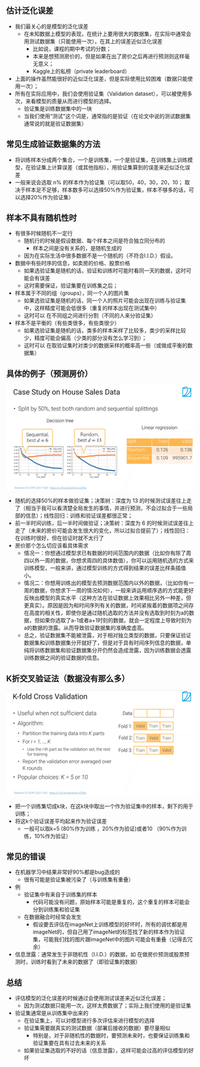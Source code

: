 ## 估计泛化误差

- 我们最关心的是模型的泛化误差
  - 在未知数据上模型的表现，在统计上要用很大的数据集，在实际中通常会用测试数据集（只能使用一次），在其上的误差近似泛化误差
    - 比如说，课程的期中考试的分数；
    - 本来是想预测房价的，但是如果在出了房价之后再进行预测则这样毫无意义；
    - Kaggle上的私榜（private leaderboard）
- 上面的操作虽然能很好的近似泛化误差，但是实际使用比较困难（数据只能使用一次）；
- 所有在实际应用中，我们会使用验证集（Validation dataset），可以被使用多次，来看模型的质量从而进行模型的选择。
  - 验证集是训练数据集中的一块
  - 当我们使用“测试"这个词是，通常指的是验证（在论文中说的测试数据集通常说的就是验证数据集）

## 常见生成验证数据集的方法

- 将训练样本分成两个集合，一个是训练集，一个是验证集，在训练集上训练模型，在验证集上计算误差（或其他指标），用验证集算到的误差来近似泛化误差
- 一般来说会选取 n% 的样本作为验证集（可以取50，40，30，20，10； 取决于样本足不足够，样本数多可以选择50%作为验证集，样本不够多的话，可以选择20%作为验证集） 

## 样本不具有随机性时

- 有很多时候随机不一定行
  - 随机行的时候是假设数据、每个样本之间是符合独立同分布的
    - 样本之间是没有关系的，是随机生成的
  - 因为在实际生活中很多数据不是一个随机的（不符合I.I.D.）假设。
- 数据中有些时序的信息，如卖房的价格、股票价格
  - 如果选验证集是随机的话，验证和训练时可能时看同一天的数据，这时可能会有误差
  - 这时需要保证，验证集要在训练集之后；
- 样本属于不同的组（groups），同一个人的图片集
  - 如果选验证集是随机的话，同一个人的照片可能会出现在训练与验证集中，这样精度可能会低很多（重复的样本出现在测试集中）
  - 这时可以 在不同组之间进行分割（不同的人来分验证集）
- 样本不是平衡的（有些类很多，有些类很少）
  - 如果选验证集是随机的话，类多的样本采样了比较多，类少的采样比较少，精度可能会偏高（少类的部分没有怎么学习到）；
  - 这时可以 在取验证集时对类少的数据采样的概率高一些（或做成平衡的数据集）

## 具体的例子（预测房价）

<img src="./img/prehouse.png" alt="prehouse" style="zoom:80%;" />

- 随机的选择50%的样本做验证集；决策树：深度为 13 的时候测试误差往上走了（相当于我可以看清楚全局发生的事情，并进行预测，不会过拟合于一些局部的信息）；线性回归：训练和验证误差都很正常；
- 前一半时间训练，后一半时间做验证；决策树：深度为 6 的时候测试误差往上走了（未来的房价可能会发生很大的变化，所以过拟合提前了）；线性回归：在训练时很好，但在验证时就不太行了
- 房价那个怎么切应该看具体需求
  - 情况一：你想通过模型求已有数据的时间范围内的数据（比如你有除了周四以外一周的数据，你想求周四的具体数值），你可以运用随机选的方式来训练模型，一般来讲，通过模型训练的方式得到结果的误差比样条插值小。
  - 情况二：你想用训练出的模型去预测数据范围内以外的数据，（比如你有一周的数据，你想求下一周的情况如何），一般来讲运用顺序选的方式能更好反映出模型的真实水平（这种方法在验证数据上效果相比另外一种差，但更真实）。原因是因为和时间序列有关的数据，时间紧挨着的数据项之间存在高度的相关性，即使你是通过随机选取的方法并没有选取到时刻为a的数据，但如果你选取了a-1或者a+1时刻的数据，就会一定程度上导致时刻为a的数据的泄露。从而导致验证数据集的准确度虚高。
  - 总之，验证数据集不能被泄露，对于相对独立类型的数据，只要保证验证数据集和训练数据集分开就好了，但是对于具有时间序列信息的数据，单纯将训练数据集和验证数据集分开仍然会造成泄露，因为训练数据会透露训练数据之间的验证数据的信息。


## K折交叉验证法（数据没有那么多）

<img src="./img/kzhe.png" alt="kzhe" style="zoom:80%;" />

- 把一个训练集切成k块，在这k块中取出一个作为验证集中的样本，剩下的用于训练；
- 将这k个验证误差平均起来作为验证误差
  - 一般可以取k=5  (80%作为训练 ，20%作为验证)或者10 （90%作为训练，10%作为验证）

## 常见的错误

- 在机器学习中结果非常好90%都是bug造成的
  - 很有可能是验证集被污染了（与训练集有重叠）
- 例
  - 验证集中有来自于训练集的样本
    - 代码可能没有问题，原始样本可能是重复的，这个重复的样本可能会分到训练集和验证集
  - 在数据融合时经常会发生
    - 假设要去评估在imageNet上训练模型的好坏时，所有的调优都是用imageNet的，但自己用了imageNet的标签找了新的样本作为验证集，可能我们找的图片跟imageNet中的图片可能会有重叠（记得去冗余）
- 信息泄露：通常发生于非随机性（I.I.D.）的数据，如 在做房价预测或股票预测时，训练时看到了未来的数据了（即验证集的数据）

## 总结

- 评估模型的泛化误差的时候通过会使用测试误差来近似泛化误差；
  - 因为测试数据只能用一次，这样太费数据了；实际上我们使用的是验证集
- 验证集通常是从训练集中出来的
  - 在验证集上，可以对模型进行多次评估来进行模型的选择
  - 验证集需要跟真实的测试数据（部署后接收的数据）要尽量相似
    - 特别是，对于非随机性的数据时，要预测未来时，也要保证训练集和验证集要在具有过去未来的关系
  - 如果验证集选取的不好的话（信息泄露），这样可能会过高的评估模型的好坏